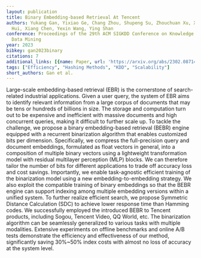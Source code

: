 ```yaml
---
layout: publication
title: Binary Embedding-based Retrieval At Tencent
authors: Yukang Gan, Yixiao Ge, Chang Zhou, Shupeng Su, Zhouchuan Xu, Xuyuan Xu, Quanchao
  Hui, Xiang Chen, Yexin Wang, Ying Shan
conference: Proceedings of the 29th ACM SIGKDD Conference on Knowledge Discovery and
  Data Mining
year: 2023
bibkey: gan2023binary
citations: 7
additional_links: [{name: Paper, url: 'https://arxiv.org/abs/2302.08714'}]
tags: ["Efficiency", "Hashing Methods", "KDD", "Scalability"]
short_authors: Gan et al.
---
```

Large-scale embedding-based retrieval (EBR) is the cornerstone of
search-related industrial applications. Given a user query, the system of EBR
aims to identify relevant information from a large corpus of documents that may
be tens or hundreds of billions in size. The storage and computation turn out
to be expensive and inefficient with massive documents and high concurrent
queries, making it difficult to further scale up. To tackle the challenge, we
propose a binary embedding-based retrieval (BEBR) engine equipped with a
recurrent binarization algorithm that enables customized bits per dimension.
Specifically, we compress the full-precision query and document embeddings,
formulated as float vectors in general, into a composition of multiple binary
vectors using a lightweight transformation model with residual multilayer
perception (MLP) blocks. We can therefore tailor the number of bits for
different applications to trade off accuracy loss and cost savings.
Importantly, we enable task-agnostic efficient training of the binarization
model using a new embedding-to-embedding strategy. We also exploit the
compatible training of binary embeddings so that the BEBR engine can support
indexing among multiple embedding versions within a unified system. To further
realize efficient search, we propose Symmetric Distance Calculation (SDC) to
achieve lower response time than Hamming codes. We successfully employed the
introduced BEBR to Tencent products, including Sogou, Tencent Video, QQ World,
etc. The binarization algorithm can be seamlessly generalized to various tasks
with multiple modalities. Extensive experiments on offline benchmarks and
online A/B tests demonstrate the efficiency and effectiveness of our method,
significantly saving 30%~50% index costs with almost no loss of accuracy at the
system level.